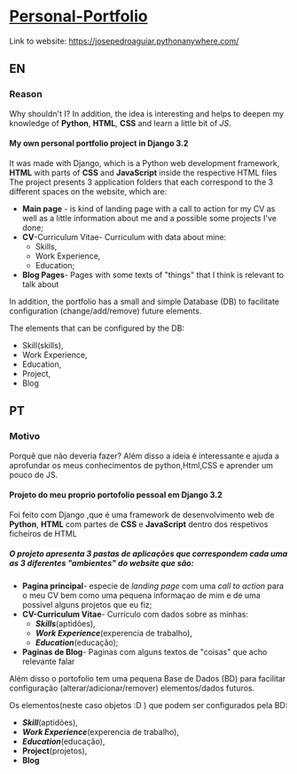 # [Personal-Portfolio](https://josepedroaguiar.pythonanywhere.com/)
Link to website: https://josepedroaguiar.pythonanywhere.com/
## EN
### Reason
Why shouldn't I? In addition, the idea is interesting and helps to deepen my knowledge of **Python**, **HTML**, **CSS** and learn a little bit of *JS*.
#### My own personal portfolio project in Django 3.2
It was made with Django, which is a Python web development framework, **HTML** with parts of **CSS** and **JavaScript** inside the respective HTML files
The project presents 3 application folders that each correspond to the 3 different spaces on the website, which are:

- **Main page** - is kind of landing page with a call to action for my CV as well as a little information about me and a possible some projects I've done;
- **CV**-Curriculum Vitae- Curriculum with data about mine:
  - Skills,
  - Work Experience,
  - Education;
- **Blog Pages**- Pages with some texts of "things" that I think is relevant to talk about

In addition, the portfolio has a small and simple Database (DB) to facilitate configuration (change/add/remove) future elements.

The elements that can be configured by the DB:

- Skill(skills),
- Work Experience,
- Education,
- Project,
- Blog 

## PT

### Motivo
Porquê que não deveria fazer?
Além disso a ideia é interessante e ajuda a aprofundar os meus conhecimentos de python,Html,CSS e aprender um pouco de JS.  

#### Projeto do meu proprio portofolio pessoal em Django 3.2
Foi feito com Django ,que é uma framework de desenvolvimento web de **Python**, **HTML** com partes de **CSS** e **JavaScript** dentro dos respetivos ficheiros de HTML

##### O projeto apresenta **3 pastas de aplicações** que correspondem cada uma as **3 diferentes "ambientes" do website** que são:
- **Pagina principal**-  especie de *landing page* com uma *call to action* para o meu CV bem como uma pequena informaçao de mim e de uma possivel alguns projetos que eu fiz;
- **CV-Curriculum Vitae**- Currículo com dados sobre as minhas:
  - ***Skills***(aptidões),
  - ***Work Experience***(experencia de trabalho),
  - ***Education***(educação);
- **Paginas de Blog**- Paginas com alguns textos de "coisas" que acho relevante falar

Além disso o portofolio tem uma pequena Base de Dados (BD) para facilitar configuração (alterar/adicionar/remover) elementos/dados futuros.

Os elementos(neste caso objetos :D ) que podem ser configurados pela BD:
- ***Skill***(aptidões),
- ***Work Experience***(experencia de trabalho),
- ***Education***(educação),
- **Project**(projetos),
- **Blog**


